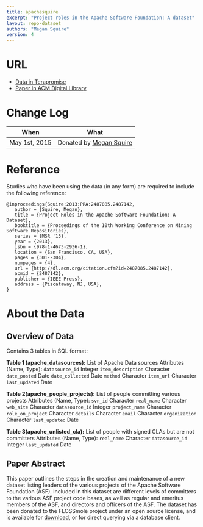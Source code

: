 ```yaml
---
title: apachesquire
excerpt: "Project roles in the Apache Software Foundation: A dataset"
layout: repo-dataset
authors: "Megan Squire"
version: 4
---
```


# URL

* [Data in Terapromise](https://terapromise.csc.ncsu.edu/!/#repo/view/head/other/apachesquire)
* [Paper in ACM Digital Library](http://dl.acm.org/citation.cfm?id=2487085.2487142)

# Change Log

When | What
---- | ----
May 1st, 2015 | Donated by [Megan Squire](/repo/people/data-donors/promise4.html)

# Reference

Studies who have been using the data (in any form) are required to include the following reference:

```
@inproceedings{Squire:2013:PRA:2487085.2487142,
   author = {Squire, Megan},
   title = {Project Roles in the Apache Software Foundation: A Dataset},
   booktitle = {Proceedings of the 10th Working Conference on Mining Software Repositories},
   series = {MSR '13},
   year = {2013},
   isbn = {978-1-4673-2936-1},
   location = {San Francisco, CA, USA},
   pages = {301--304},
   numpages = {4},
   url = {http://dl.acm.org/citation.cfm?id=2487085.2487142},
   acmid = {2487142},
   publisher = {IEEE Press},
   address = {Piscataway, NJ, USA},
}
```

# About the Data

## Overview of Data

Contains 3 tables in SQL format:

**Table 1 (apache_datasources):** List of Apache Data sources
Attributes (Name, Type):
  `datasource_id` Integer
  `item_description` Character
  `date_posted` Date
  `date_collected` Date
  `method` Character
  `item_url` Character
  `last_updated` Date

**Table 2(apache_people_projects):** List of people committing various projects
Attributes (Name, Type):
  `svn_id` Character
  `real_name` Character
  `web_site` Character
  `datasource_id` Integer
  `project_name` Character
  `role_on_project` Character
  `details` Character
  `email` Character
  `organization` Character
  `last_updated` Date

**Table 3(apache_unlisted_cla):** List of people with signed CLAs but are not committers
Attributes (Name, Type):
  `real_name` Character
  `datasource_id` Integer
  `last_updated` Date

## Paper Abstract


This paper outlines the steps in the creation and maintenance of a
new dataset listing leaders of the various projects of the Apache
Software Foundation (ASF). Included in this dataset are different
levels of committers to the various ASF project code bases, as well
as regular and emeritus members of the ASF, and directors and
officers of the ASF. The dataset has been donated to the FLOSSmole
project under an open source license, and is available for
[download](https://code.google.com/p/flossmole/downloads/detail?name=apachePeople2013-Jan.zip),
or for direct querying via a database client.

